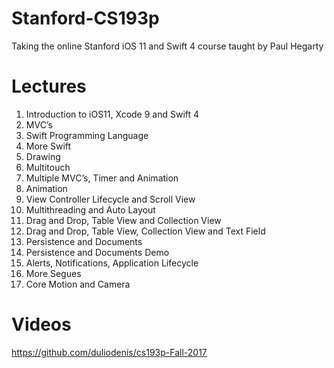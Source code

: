 # Stanford-CS193p
Taking the online Stanford iOS 11 and Swift 4 course taught by Paul Hegarty

# Lectures
1. Introduction to iOS11, Xcode 9 and Swift 4
2. MVC’s
3. Swift Programming Language
4. More Swift
5. Drawing
6. Multitouch
7. Multiple MVC’s, Timer and Animation
8. Animation
9. View Controller Lifecycle and Scroll View
10. Multithreading and Auto Layout
11. Drag and Drop, Table View and Collection View
12. Drag and Drop, Table View, Collection View and Text Field
13. Persistence and Documents
14. Persistence and Documents Demo
15. Alerts, Notifications, Application Lifecycle
16. More Segues
17. Core Motion and Camera

# Videos
https://github.com/duliodenis/cs193p-Fall-2017
